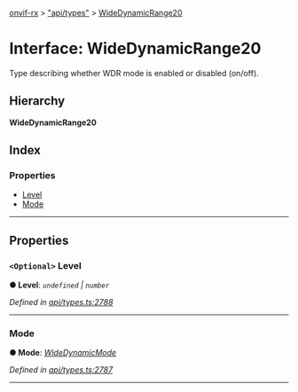 [onvif-rx](../README.md) > ["api/types"](../modules/_api_types_.md) > [WideDynamicRange20](../interfaces/_api_types_.widedynamicrange20.md)

# Interface: WideDynamicRange20

Type describing whether WDR mode is enabled or disabled (on/off).

## Hierarchy

**WideDynamicRange20**

## Index

### Properties

* [Level](_api_types_.widedynamicrange20.md#level)
* [Mode](_api_types_.widedynamicrange20.md#mode)

---

## Properties

<a id="level"></a>

### `<Optional>` Level

**● Level**: *`undefined` \| `number`*

*Defined in [api/types.ts:2788](https://github.com/patrickmichalina/onvif-rx/blob/034e4d6/src/api/types.ts#L2788)*

___
<a id="mode"></a>

###  Mode

**● Mode**: *[WideDynamicMode](../enums/_api_types_.widedynamicmode.md)*

*Defined in [api/types.ts:2787](https://github.com/patrickmichalina/onvif-rx/blob/034e4d6/src/api/types.ts#L2787)*

___

